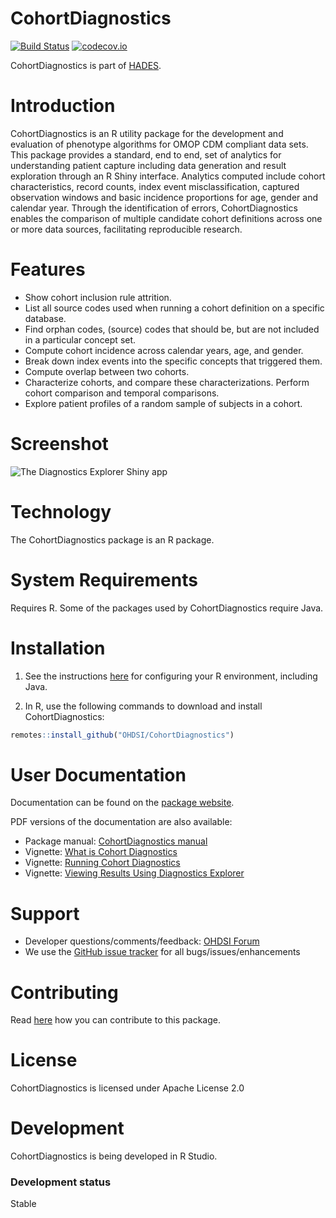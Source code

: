 CohortDiagnostics
=================

[![Build Status](https://github.com/darwin-eu-dev/CohortDiagnostics/workflows/R-CMD-check/badge.svg)](https://github.com/darwin-eu-dev/CohortDiagnostics/actions?query=workflow%3AR-CMD-check)
[![codecov.io](https://codecov.io/github/darwin-eu-dev/CohortDiagnostics/coverage.svg?branch=main)](https://codecov.io/github/darwin-eu-dev/CohortDiagnostics?branch=main)

CohortDiagnostics is part of [HADES](https://ohdsi.github.io/Hades).

Introduction
============
CohortDiagnostics is an R utility package for the development and evaluation of phenotype algorithms for OMOP CDM compliant data sets.
This package provides a standard, end to end, set of analytics for understanding patient capture including data generation and result exploration through an R Shiny interface.
Analytics computed include cohort characteristics, record counts, index event misclassification, captured observation windows and basic incidence proportions for age, gender and calendar year.
Through the identification of errors, CohortDiagnostics enables the comparison of multiple candidate cohort definitions across one or more data sources, facilitating reproducible research.

Features
========
- Show cohort inclusion rule attrition. 
- List all source codes used when running a cohort definition on a specific database.
- Find orphan codes, (source) codes that should be, but are not included in a particular concept set.
- Compute cohort incidence across calendar years, age, and gender.
- Break down index events into the specific concepts that triggered them.
- Compute overlap between two cohorts.
- Characterize cohorts, and compare these characterizations. Perform cohort comparison and temporal comparisons. 
- Explore patient profiles of a random sample of subjects in a cohort.

Screenshot
==========
![The Diagnostics Explorer Shiny app](vignettes/shiny.png)

Technology
==========
The CohortDiagnostics package is an R package.

System Requirements
===================
Requires R. Some of the packages used by CohortDiagnostics require Java.

Installation
=============

1. See the instructions [here](https://ohdsi.github.io/Hades/rSetup.html) for configuring your R environment, including Java.

2. In R, use the following commands to download and install CohortDiagnostics:

  ```r
  remotes::install_github("OHDSI/CohortDiagnostics")
```

User Documentation
==================
Documentation can be found on the [package website](https://ohdsi.github.io/CohortDiagnostics).

PDF versions of the documentation are also available:

* Package manual: [CohortDiagnostics manual](https://raw.githubusercontent.com/OHDSI/CohortDiagnostics/master/extras/CohortDiagnostics.pdf)
* Vignette: [What is Cohort Diagnostics](https://raw.githubusercontent.com/OHDSI/CohortDiagnostics/master/inst/doc/WhatIsCohortDiagnostics.pdf)
* Vignette: [Running Cohort Diagnostics](https://raw.githubusercontent.com/OHDSI/CohortDiagnostics/master/inst/doc/RunningCohortDiagnostics.pdf)
* Vignette: [Viewing Results Using Diagnostics Explorer](https://raw.githubusercontent.com/OHDSI/CohortDiagnostics/master/inst/doc/ViewingResultsUsingDiagnosticsExplorer.pdf)


Support
=======
* Developer questions/comments/feedback: <a href="http://forums.ohdsi.org/c/developers">OHDSI Forum</a>
* We use the <a href="https://github.com/OHDSI/CohortDiagnostics/issues">GitHub issue tracker</a> for all bugs/issues/enhancements

Contributing
============
Read [here](https://ohdsi.github.io/Hades/contribute.html) how you can contribute to this package.

License
=======
CohortDiagnostics is licensed under Apache License 2.0

Development
===========
CohortDiagnostics is being developed in R Studio.

### Development status

Stable
